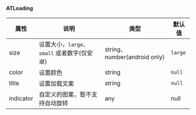 #### ATLoading


| 属性  | 说明         | 类型           | 默认值  |
| ----- | ------------ | -------------- | ------- |
| size  | 设置大小，`large`、`small` 或者数字(仅安卓) | string、number(android only) | `large` |
| color | 设置颜色      | string         | `null`  |
| title | 设置加载文案   | string         | `null`  |
| indicator | 自定义的图案，暂不支持自动旋转 | any | null |

